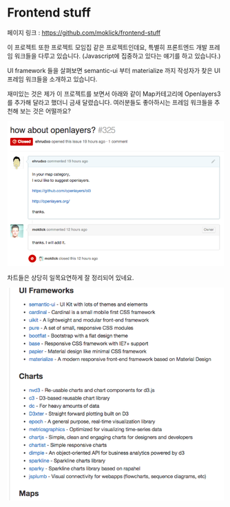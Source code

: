 # Frontend stuff

페이지 링크 : https://github.com/moklick/frontend-stuff

이 프로젝트 또한 프로젝트 모임집 같은 프로젝트인데요, 특별히 프론트엔드 개발 프레임 워크들을 다루고 있습니다.
(Javascript에 집중하고 있다는 얘기를 하고 있습니다.)

UI framework 들을 살펴보면 semantic-ui 부터 materialize 까지 작성자가 찾은 UI 프레임 워크들을 소개하고 있습니다.

재미있는 것은 제가 이 프로젝트를 보면서 아래와 같이 Map카테고리에 Openlayers3를 추가해 달라고 했더니 금새 달렸습니다.
여러분들도 좋아하시는 프레임 워크들을 추천해 보는 것은 어떨까요?

![이미지](../img/004$15.png)

차트들은 상당히 일목요연하게 잘 정리되어 있네요.

![이미지](../img/004$15$2.png)
